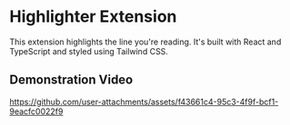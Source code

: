 # Highlighter Extension

This extension highlights the line you're reading. It's built with React and TypeScript and styled using Tailwind CSS.

## Demonstration Video

https://github.com/user-attachments/assets/f43661c4-95c3-4f9f-bcf1-9eacfc0022f9

